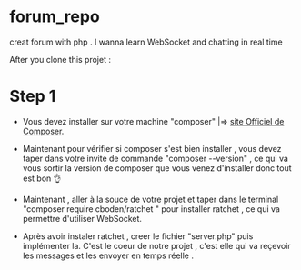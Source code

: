 # forum_repo
creat forum with php . I wanna learn WebSocket and chatting in real time


After you clone this projet :

# Step 1

- Vous devez installer sur votre machine "composer" |=> [site Officiel de Composer](https://getcomposer.org/download/).

* Maintenant pour vérifier si composer s'est bien installer , vous devez taper dans votre invite de commande "composer --version" , ce qui va vous sortir la version de composer que vous venez d'installer donc tout est bon 👌

- Maintenant , aller à la souce de votre projet et taper dans le terminal "composer require cboden/ratchet
" pour installer ratchet , ce qui va permettre d'utiliser WebSocket.

- Après avoir instaler ratchet , creer le fichier "server.php" puis implémenter la. C'est le coeur de notre projet , c'est elle qui va reçevoir les messages et les envoyer en temps réelle .

